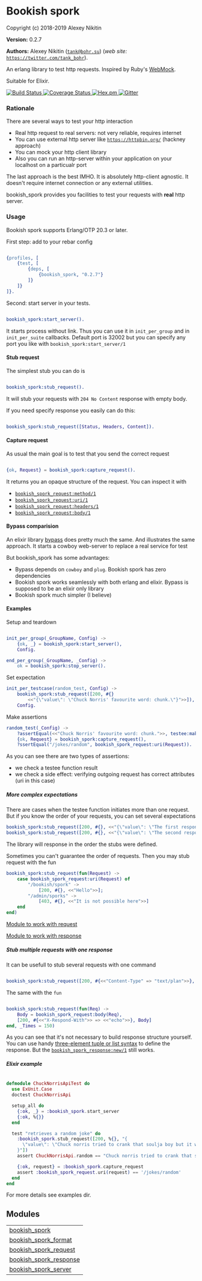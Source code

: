 

# Bookish spork #

Copyright (c) 2018-2019 Alexey Nikitin

__Version:__ 0.2.7

__Authors:__ Alexey Nikitin ([`tank@bohr.su`](mailto:tank@bohr.su)) (_web site:_ [`https://twitter.com/tank_bohr`](https://twitter.com/tank_bohr)).

An erlang library to test http requests. Inspired by Ruby's [WebMock](https://github.com/bblimke/webmock).

Suitable for Elixir.

[![Build Status](https://travis-ci.org/tank-bohr/bookish_spork.svg?branch=master)
](https://travis-ci.org/tank-bohr/bookish_spork)
[![Coverage Status](https://coveralls.io/repos/github/tank-bohr/bookish_spork/badge.svg?branch=master)
](https://coveralls.io/github/tank-bohr/bookish_spork?branch=master)
[![Hex.pm](https://img.shields.io/hexpm/v/bookish_spork.svg)
](https://hex.pm/packages/bookish_spork)
[![Gitter](https://badges.gitter.im/join.svg)
](https://gitter.im/bookish_spork)


### <a name="Rationale">Rationale</a> ###

There are several ways to test your http interaction

* Real http request to real servers: not very reliable, requires internet
* You can use external http server like [`https://httpbin.org/`](https://httpbin.org/) (hackney approach)
* You can mock your http client library
* Also you can run an http-server within your application on your localhost on a particualr port


The last approach is the best IMHO. It is absolutely http-client agnostic. It doesn't require internet connection or any external utilities.

bookish_spork provides you facilities to test your requests with 
<strong>real</strong>
 http server.


### <a name="Usage">Usage</a> ###

Bookish spork supports Erlang/OTP 20.3 or later.

First step: add to your rebar config

```erlang

{profiles, [
    {test, [
        {deps, [
            {bookish_spork, "0.2.7"}
        ]}
    ]}
]}.
```

Second: start server in your tests.

```erlang

bookish_spork:start_server().

```

It starts process without link. Thus you can use it in `init_per_group` and in `init_per_suite` callbacks. Default port is 32002 but you can specify any port you like with `bookish_spork:start_server/1`


#### <a name="Stub_request">Stub request</a> ####

The simplest stub you can do is

```erlang

bookish_spork:stub_request().

```

It will stub your requests with `204 No Content` response with empty body.

If you need specify response you easily can do this:

```erlang

bookish_spork:stub_request([Status, Headers, Content]).

```


#### <a name="Capture_request">Capture request</a> ####

As usual the main goal is to test that you send the correct request

```erlang

{ok, Request} = bookish_spork:capture_request().

```

It returns you an opaque structure of the request. You can inspect it with

* [`bookish_spork_request:method/1`](bookish_spork_request.md#method-1)
* [`bookish_spork_request:uri/1`](bookish_spork_request.md#uri-1)
* [`bookish_spork_request:headers/1`](bookish_spork_request.md#headers-1)
* [`bookish_spork_request:body/1`](bookish_spork_request.md#body-1)



#### <a name="Bypass_comparision">Bypass comparision</a> ####

An elixir library [bypass](https://github.com/PSPDFKit-labs/bypass) does pretty much the same. And illustrates the same approach. It starts a cowboy web-server to replace a real service for test

But bookish_spork has some advantages:

* Bypass depends on `cowboy` and `plug`. Bookish spork has zero dependencies
* Bookish spork works seamlessly with both erlang and elixir. Bypass is supposed to be an elixir only library
* Bookish spork much simpler (I believe)


#### <a name="Examples">Examples</a> ####

Setup and teardown

```erlang

init_per_group(_GroupName, Config) ->
    {ok, _} = bookish_spork:start_server(),
    Config.

end_per_group(_GroupName, _Config) ->
    ok = bookish_spork:stop_server().

```

Set expectation

```erlang
init_per_testcase(random_test, Config) ->
    bookish_spork:stub_request([200, #{}
        <<"{\"value\": \"Chuck Norris' favourite word: chunk.\"}">>]),
    Config.

```

Make assertions

```erlang
random_test(_Config) ->
    ?assertEqual(<<"Chuck Norris' favourite word: chunk.">>, testee:make_request()),
    {ok, Request} = bookish_spork:capture_request(),
    ?ssertEqual("/jokes/random", bookish_spork_request:uri(Request)).

```

As you can see there are two types of assertions:

* we check a testee function result
* we check a side effect: verifying outgoing request has correct attributes (uri in this case)


<h5><a name="More_complex_expectations">More complex expectations</a></h5>

There are cases when the testee function initiates more than one request. But if you know the order of your requests, you can set several expectations

```erlang
bookish_spork:stub_request([200, #{}, <<"{\"value\": \"The first response\"}">>]),
bookish_spork:stub_request([200, #{}, <<"{\"value\": \"The second response\"}">>]).

```

The library will response in the order the stubs were defined.

Sometimes you can't guarantee the order of requests. Then you may stub request with the fun

```erlang
bookish_spork:stub_request(fun(Request) ->
    case bookish_spork_request:uri(Request) of
        "/bookish/spork" ->
            [200, #{}, <<"Hello">>];
        "/admin/sporks" ->
            [403, #{}, <<"It is not possible here">>]
    end
end)

```

[Module to work with request](bookish_spork_request.md)

[Module to work with response](bookish_spork_response.md)

<h5><a name="Stub_multiple_requests_with_one_response">Stub multiple requests with one response</a></h5>

It can be usefull to stub several requests with one command

```erlang

bookish_spork:stub_request([200, #{<<"Content-Type" => "text/plan">>}, <<"Pants">>], _Times = 20)

```

The same with the `fun`

```erlang

bookish_spork:stub_request(fun(Req) ->
    Body = bookish_spork_request:body(Req),
    [200, #{<<"X-Respond-With">> => <<"echo">>}, Body]
end, _Times = 150)

```

As you can see that it's not necessary to build response structure yourself. You can use handy [three-element tuple or list syntax](https://github.com/tank-bohr/bookish_spork/issues/32) to define the response. But the [`bookish_spork_response:new/1`](bookish_spork_response.md#new-1) still works.

<h5><a name="Elixir_example">Elixir example</a></h5>

```elixir

defmodule ChuckNorrisApiTest do
  use ExUnit.Case
  doctest ChuckNorrisApi

  setup_all do
    {:ok, _} = :bookish_spork.start_server
    {:ok, %{}}
  end

  test "retrieves a random joke" do
    :bookish_spork.stub_request([200, %{}, "{
      \"value\": \"Chuck norris tried to crank that soulja boy but it wouldn't crank up\"
    }"])
    assert ChuckNorrisApi.random == "Chuck norris tried to crank that soulja boy but it wouldn't crank up"

    {:ok, request} = :bookish_spork.capture_request
    assert :bookish_spork_request.uri(request) == '/jokes/random'
  end
end

```
For more details see examples dir.


## Modules ##


<table width="100%" border="0" summary="list of modules">
<tr><td><a href="bookish_spork.md" class="module">bookish_spork</a></td></tr>
<tr><td><a href="bookish_spork_format.md" class="module">bookish_spork_format</a></td></tr>
<tr><td><a href="bookish_spork_request.md" class="module">bookish_spork_request</a></td></tr>
<tr><td><a href="bookish_spork_response.md" class="module">bookish_spork_response</a></td></tr>
<tr><td><a href="bookish_spork_server.md" class="module">bookish_spork_server</a></td></tr></table>

